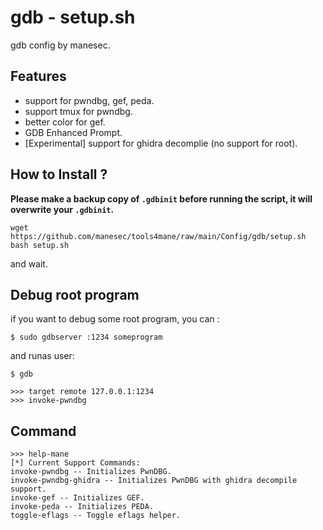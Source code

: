 # gdb - setup.sh

gdb config by manesec.

## Features

+ support for pwndbg, gef, peda.
+ support tmux for pwndbg.
+ better color for gef.
+ GDB Enhanced Prompt.
+ [Experimental] support for ghidra decomplie (no support for root).

## How to Install ?

**Please make a backup copy of `.gdbinit` before running the script, it will overwrite your `.gdbinit`.**

```
wget https://github.com/manesec/tools4mane/raw/main/Config/gdb/setup.sh
bash setup.sh
```

and wait.

## Debug root program

if you want to debug some root program, you can :

```
$ sudo gdbserver :1234 someprogram
```

and runas user:
```
$ gdb

>>> target remote 127.0.0.1:1234
>>> invoke-pwndbg
```


## Command

```
>>> help-mane
[*] Current Support Commands:  
invoke-pwndbg -- Initializes PwnDBG. 
invoke-pwndbg-ghidra -- Initializes PwnDBG with ghidra decompile support. 
invoke-gef -- Initializes GEF. 
invoke-peda -- Initializes PEDA. 
toggle-eflags -- Toggle eflags helper. 
```